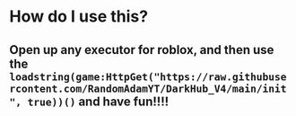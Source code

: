 # How do I use this?

## Open up any executor for roblox, and then use the `loadstring(game:HttpGet("https://raw.githubusercontent.com/RandomAdamYT/DarkHub_V4/main/init", true))()` and have fun!!!!
